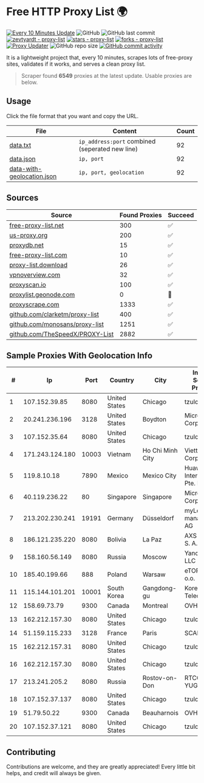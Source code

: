 
# Free HTTP Proxy List 🌍

[![Every 10 Minutes Update](https://github.com/mertguvencli/http-proxy-list/actions/workflows/main.yml/badge.svg?branch=main)](https://github.com/mertguvencli/http-proxy-list/actions/workflows/main.yml)
![GitHub](https://img.shields.io/github/license/mertguvencli/http-proxy-list)
![GitHub last commit](https://img.shields.io/github/last-commit/mertguvencli/http-proxy-list)
[![zevtyardt - proxy-list](https://img.shields.io/static/v1?label=zevtyardt&message=proxy-list&color=blue&logo=github)](https://github.com/zevtyardt/proxy-list "Go to GitHub repo")
[![stars - proxy-list](https://img.shields.io/github/stars/zevtyardt/proxy-list?style=social)](https://github.com/zevtyardt/proxy-list)
[![forks - proxy-list](https://img.shields.io/github/forks/zevtyardt/proxy-list?style=social)](https://github.com/zevtyardt/proxy-list)
[![Proxy Updater](https://github.com/zevtyardt/proxy-list/workflows/Proxy%20Updater/badge.svg)](https://github.com/zevtyardt/proxy-list/actions?query=workflow:"Proxy+Updater")
![GitHub repo size](https://img.shields.io/github/repo-size/zevtyardt/proxy-list)
[![GitHub commit activity](https://img.shields.io/github/commit-activity/m/zevtyardt/proxy-list?logo=commits)](https://github.com/zevtyardt/proxy-list/commits/main)

It is a lightweight project that, every 10 minutes, scrapes lots of free-proxy sites, validates if it works, and serves a clean proxy list.

> Scraper found **6549** proxies at the latest update. Usable proxies are below.

## Usage

Click the file format that you want and copy the URL.

|File|Content|Count|
|----|-------|-----|
|[data.txt](https://raw.githubusercontent.com/mertguvencli/http-proxy-list/main/proxy-list/data.txt)|`ip_address:port` combined (seperated new line)|92|
|[data.json](https://raw.githubusercontent.com/mertguvencli/http-proxy-list/main/proxy-list/data.json)|`ip, port`|92|
|[data-with-geolocation.json](https://raw.githubusercontent.com/mertguvencli/http-proxy-list/main/proxy-list/data-with-geolocation.json)|`ip, port, geolocation`|92|

## Sources

|Source|Found Proxies|Succeed|
|------|-------------|-------|
|[free-proxy-list.net](https://free-proxy-list.net)|300|✅|
|[us-proxy.org](https://www.us-proxy.org)|200|✅|
|[proxydb.net](http://proxydb.net)|15|✅|
|[free-proxy-list.com](https://free-proxy-list.com/?page=&port=&type%5B%5D=http&type%5B%5D=https&up_time=0&search=Search)|10|✅|
|[proxy-list.download](https://www.proxy-list.download/HTTP)|26|✅|
|[vpnoverview.com](https://vpnoverview.com/privacy/anonymous-browsing/free-proxy-servers)|32|✅|
|[proxyscan.io](https://www.proxyscan.io)|100|✅|
|[proxylist.geonode.com](https://proxylist.geonode.com/api/proxy-list?limit=300&page=1&sort_by=lastChecked&sort_type=desc&protocols=http,https)|0|🚫|
|[proxyscrape.com](https://api.proxyscrape.com/v2/?request=displayproxies&protocol=http&timeout=10000&country=all&ssl=all&anonymity=all)|1333|✅|
|[github.com/clarketm/proxy-list](https://raw.githubusercontent.com/clarketm/proxy-list/master/proxy-list-raw.txt)|400|✅|
|[github.com/monosans/proxy-list](https://raw.githubusercontent.com/monosans/proxy-list/main/proxies/http.txt)|1251|✅|
|[github.com/TheSpeedX/PROXY-List](https://raw.githubusercontent.com/TheSpeedX/PROXY-List/master/http.txt)|2882|✅|


## Sample Proxies With Geolocation Info

|#|Ip|Port|Country|City|Internet Service Provider|
|-|--|----|-------|----|-------------------------|
|1|107.152.39.85|8080|United States|Chicago|tzulo, inc.|
|2|20.241.236.196|3128|United States|Boydton|Microsoft Corporation|
|3|107.152.35.64|8080|United States|Chicago|tzulo, inc.|
|4|171.243.124.180|10003|Vietnam|Ho Chi Minh City|Viettel Corporation|
|5|119.8.10.18|7890|Mexico|Mexico City|Huawei International Pte. LTD|
|6|40.119.236.22|80|Singapore|Singapore|Microsoft Corporation|
|7|213.202.230.241|19191|Germany|Düsseldorf|myLoc managed IT AG|
|8|186.121.235.220|8080|Bolivia|La Paz|AXS Bolivia S. A.|
|9|158.160.56.149|8080|Russia|Moscow|Yandex.Cloud LLC|
|10|185.40.199.66|888|Poland|Warsaw|eTOP sp. z o.o.|
|11|115.144.101.201|10001|South Korea|Gangdong-gu|Korea Telecom|
|12|158.69.73.79|9300|Canada|Montreal|OVH SAS|
|13|162.212.157.30|8080|United States|Chicago|tzulo, inc.|
|14|51.159.115.233|3128|France|Paris|SCALEWAY|
|15|162.212.157.31|8080|United States|Chicago|tzulo, inc.|
|16|162.212.157.30|8080|United States|Chicago|tzulo, inc.|
|17|213.241.205.2|8080|Russia|Rostov-on-Don|RTCOMM-YUG|
|18|107.152.37.137|8080|United States|Chicago|tzulo, inc.|
|19|51.79.50.22|9300|Canada|Beauharnois|OVH SAS|
|20|107.152.37.121|8080|United States|Chicago|tzulo, inc.|



## Contributing

Contributions are welcome, and they are greatly appreciated! Every
little bit helps, and credit will always be given.

